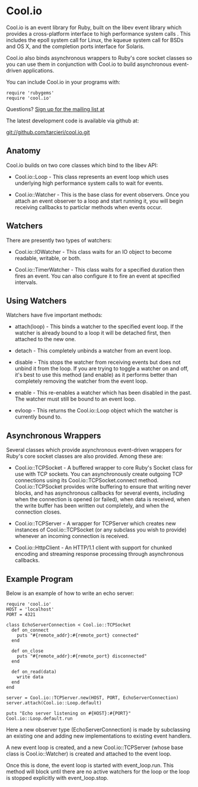 Cool.io
=======

Cool.io is an event library for Ruby, built on the libev event library which 
provides a cross-platform interface to high performance system calls .  This 
includes the epoll system call for Linux, the kqueue system call for BSDs and 
OS X, and the completion ports interface for Solaris.

Cool.io also binds asynchronous wrappers to Ruby's core socket classes so you can
use them in conjunction with Cool.io to build asynchronous event-driven 
applications.

You can include Cool.io in your programs with:

	require 'rubygems'
	require 'cool.io'

Questions?  [Sign up for the mailing list at](http://rubyforge.org/mailman/listinfo/rev-talk)

The latest development code is available via github at:

[git://github.com/tarcieri/cool.io.git](git://github.com/tarcieri/cool.io.git)

Anatomy
-------

Cool.io builds on two core classes which bind to the libev API:

* Cool.io::Loop - This class represents an event loop which uses underlying high
  performance system calls to wait for events.

* Cool.io::Watcher - This is the base class for event observers.  Once you attach
  an event observer to a loop and start running it, you will begin receiving
  callbacks to particlar methods when events occur.

Watchers
--------

There are presently two types of watchers:

* Cool.io::IOWatcher - This class waits for an IO object to become readable,
  writable, or both.

* Cool.io::TimerWatcher - This class waits for a specified duration then fires
  an event.  You can also configure it to fire an event at specified intervals.

Using Watchers
--------------

Watchers have five important methods:

* attach(loop) - This binds a watcher to the specified event loop.  If the
  watcher is already bound to a loop it will be detached first, then attached
  to the new one.

* detach - This completely unbinds a watcher from an event loop.

* disable - This stops the watcher from receiving events but does not unbind
  it from the loop.  If you are trying to toggle a watcher on and off, it's
  best to use this method (and enable) as it performs better than completely
  removing the watcher from the event loop.

* enable - This re-enables a watcher which has been disabled in the past.
  The watcher must still be bound to an event loop.

* evloop - This returns the Cool.io::Loop object which the watcher is currently
  bound to.

Asynchronous Wrappers
---------------------

Several classes which provide asynchronous event-driven wrappers for Ruby's
core socket classes are also provided.  Among these are:

* Cool.io::TCPSocket - A buffered wrapper to core Ruby's Socket class for use with
  TCP sockets.  You can asynchronously create outgoing TCP connections using 
  its Cool.io::TCPSocket.connect method.  Cool.io::TCPSocket provides write buffering
  to ensure that writing never blocks, and has asynchronous callbacks for
  several events, including when the connection is opened (or failed), when
  data is received, when the write buffer has been written out completely,
  and when the connection closes.

* Cool.io::TCPServer - A wrapper for TCPServer which creates new instances of
  Cool.io::TCPSocket (or any subclass you wish to provide) whenever an incoming
  connection is received.

* Cool.io::HttpClient - An HTTP/1.1 client with support for chunked encoding
  and streaming response processing through asynchronous callbacks.

Example Program
---------------

Below is an example of how to write an echo server:

	require 'cool.io'
	HOST = 'localhost'
	PORT = 4321

	class EchoServerConnection < Cool.io::TCPSocket
	  def on_connect
	    puts "#{remote_addr}:#{remote_port} connected"
	  end

	  def on_close
	    puts "#{remote_addr}:#{remote_port} disconnected"
	  end

	  def on_read(data)
	    write data
	  end
	end

	server = Cool.io::TCPServer.new(HOST, PORT, EchoServerConnection)
	server.attach(Cool.io::Loop.default)

	puts "Echo server listening on #{HOST}:#{PORT}"
	Cool.io::Loop.default.run

Here a new observer type (EchoServerConnection) is made by subclassing an
existing one and adding new implementations to existing event handlers.

A new event loop is created, and a new Cool.io::TCPServer (whose base class is
Cool.io::Watcher) is created and attached to the event loop.

Once this is done, the event loop is started with event_loop.run.  This method
will block until there are no active watchers for the loop or the loop is
stopped explicitly with event_loop.stop.
